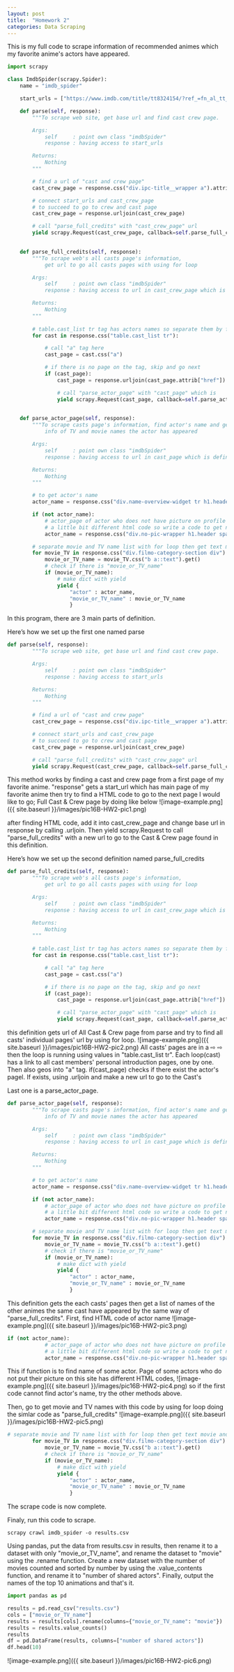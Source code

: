 ```yaml
---
layout: post
title:  "Homework 2"
categories: Data Scraping
---
```


This is my full code to scrape information of recommended animes which my favorite anime's actors have appeared.
```python
import scrapy

class ImdbSpider(scrapy.Spider):
    name = "imdb_spider"

    start_urls = ["https://www.imdb.com/title/tt8324154/?ref_=fn_al_tt_2"]

    def parse(self, response):
        """To scrape web site, get base url and find cast crew page.

        Args:
            self     : point own class "imdbSpider"
            response : having access to start_urls

        Returns:
            Nothing
        """

        # find a url of "cast and crew page"
        cast_crew_page = response.css("div.ipc-title__wrapper a").attrib["href"]

        # connect start_urls and cast_crew_page 
        # to succeed to go to crew and cast page
        cast_crew_page = response.urljoin(cast_crew_page)

        # call "parse_full_credits" with "cast_crew_page" url
        yield scrapy.Request(cast_crew_page, callback=self.parse_full_credits)

    
    def parse_full_credits(self, response):
        """To scrape web's all casts page's information, 
            get url to go all casts pages with using for loop

        Args:
            self     : point own class "imdbSpider"
            response : having access to url in cast_crew_page which is defined in parse

        Returns:
            Nothing
        """
        
        # table.cast_list tr tag has actors names so separate them by for loop
        for cast in response.css("table.cast_list tr"):

            # call "a" tag here
            cast_page = cast.css("a")

            # if there is no page on the tag, skip and go next
            if (cast_page):
                cast_page = response.urljoin(cast_page.attrib["href"])

                # call "parse_actor_page" with "cast_page" which is 
                yield scrapy.Request(cast_page, callback=self.parse_actor_page)

    
    def parse_actor_page(self, response):
        """To scrape casts page's information, find actor's name and get 
            info of TV and movie names the actor has appeared

        Args:
            self     : point own class "imdbSpider"
            response : having access to url in cast_page which is defined in parse_full_credits

        Returns:
            Nothing
        """

        # to get actor's name
        actor_name = response.css("div.name-overview-widget tr h1.header span.itemprop::text").get()

        if (not actor_name):
            # actor_page of actor who does not have picture on profile has 
            # a little bit different html code so write a code to get no-pic actor's name
            actor_name = response.css("div.no-pic-wrapper h1.header span.itemprop::text").get()

        # separate movie and TV name list with for loop then get text movie and TV names
        for movie_TV in response.css("div.filmo-category-section div"):
            movie_or_TV_name = movie_TV.css("b a::text").get()
            # check if there is "movie_or_TV_name"
            if (movie_or_TV_name):
                # make dict with yield
                yield {
                    "actor" : actor_name, 
                    "movie_or_TV_name" : movie_or_TV_name
                    }
```

In this program, there are 3 main parts of definition.

Here’s how we set up the first one named parse
```python
def parse(self, response):
        """To scrape web site, get base url and find cast crew page.

        Args:
            self     : point own class "imdbSpider"
            response : having access to start_urls

        Returns:
            Nothing
        """

        # find a url of "cast and crew page"
        cast_crew_page = response.css("div.ipc-title__wrapper a").attrib["href"]

        # connect start_urls and cast_crew_page 
        # to succeed to go to crew and cast page
        cast_crew_page = response.urljoin(cast_crew_page)

        # call "parse_full_credits" with "cast_crew_page" url
        yield scrapy.Request(cast_crew_page, callback=self.parse_full_credits)
```
This method works by finding a cast and crew page from a first page of my favorite anime.
"response" gets a start_url which has main page of my favorite anime then try to find a HTML code to go to the next page I would like to go; Full Cast & Crew page by doing like below
![image-example.png]({{ site.baseurl }}/images/pic16B-HW2-pic1.png) 

after finding HTML code, add it into cast_crew_page and change base url in response by calling .urljoin. Then yield scrapy.Request to call "parse_full_credits" with a new url to go to the Cast & Crew page found in this definition.

Here’s how we set up the second definition named parse_full_credits
```python
def parse_full_credits(self, response):
        """To scrape web's all casts page's information, 
            get url to go all casts pages with using for loop

        Args:
            self     : point own class "imdbSpider"
            response : having access to url in cast_crew_page which is defined in parse

        Returns:
            Nothing
        """
        
        # table.cast_list tr tag has actors names so separate them by for loop
        for cast in response.css("table.cast_list tr"):

            # call "a" tag here
            cast_page = cast.css("a")

            # if there is no page on the tag, skip and go next
            if (cast_page):
                cast_page = response.urljoin(cast_page.attrib["href"])

                # call "parse_actor_page" with "cast_page" which is 
                yield scrapy.Request(cast_page, callback=self.parse_actor_page)
```
this definition gets url of All Cast & Crew page from parse and try to find all casts' individual pages' url by using for loop. 
![image-example.png]({{ site.baseurl }}/images/pic16B-HW2-pic2.png) 
All casts' pages are in a <table class="cast_list"> ⇨ <tbody> ⇨ <tr> then the loop is running using values in "table.cast_list tr". Each loop(cast) has a link to all cast members' personal introduction pages, one by one. Then also geos into "a" tag. 
if(cast_page) checks if there exist the actor's pagel. If exists, using .urljoin and make a new url to go to the Cast's 


Last one is a parse_actor_page.
```python
def parse_actor_page(self, response):
        """To scrape casts page's information, find actor's name and get 
            info of TV and movie names the actor has appeared

        Args:
            self     : point own class "imdbSpider"
            response : having access to url in cast_page which is defined in parse_full_credits

        Returns:
            Nothing
        """

        # to get actor's name
        actor_name = response.css("div.name-overview-widget tr h1.header span.itemprop::text").get()

        if (not actor_name):
            # actor_page of actor who does not have picture on profile has 
            # a little bit different html code so write a code to get no-pic actor's name
            actor_name = response.css("div.no-pic-wrapper h1.header span.itemprop::text").get()

        # separate movie and TV name list with for loop then get text movie and TV names
        for movie_TV in response.css("div.filmo-category-section div"):
            movie_or_TV_name = movie_TV.css("b a::text").get()
            # check if there is "movie_or_TV_name"
            if (movie_or_TV_name):
                # make dict with yield
                yield {
                    "actor" : actor_name, 
                    "movie_or_TV_name" : movie_or_TV_name
                    }
```
This definition gets the each casts' pages then get a list of names of the other animes the same cast have appeared by the same way of "parse_full_credits". First, find HTML code of actor name
![image-example.png]({{ site.baseurl }}/images/pic16B-HW2-pic3.png)

```python
if (not actor_name):
            # actor_page of actor who does not have picture on profile has 
            # a little bit different html code so write a code to get no-pic actor's name
            actor_name = response.css("div.no-pic-wrapper h1.header span.itemprop::text").get()
```
This if function is to find name of some actor. Page of some actors who do not put their picture on this site has different HTML codes, 
![image-example.png]({{ site.baseurl }}/images/pic16B-HW2-pic4.png)
so if the first code cannot find actor's name, try the other methods above.

Then, go to get movie and TV names with this code by using for loop doing the simlar code as "parse_full_credits"
![image-example.png]({{ site.baseurl }}/images/pic16B-HW2-pic5.png)
```python
# separate movie and TV name list with for loop then get text movie and TV names
        for movie_TV in response.css("div.filmo-category-section div"):
            movie_or_TV_name = movie_TV.css("b a::text").get()
            # check if there is "movie_or_TV_name"
            if (movie_or_TV_name):
                # make dict with yield
                yield {
                    "actor" : actor_name, 
                    "movie_or_TV_name" : movie_or_TV_name
                    }
```

The scrape code is now complete.

Finaly, run this code to scrape.
```
scrapy crawl imdb_spider -o results.csv
```

Using pandas, put the data from results.csv in results, then rename it to a dataset with only "movie_or_TV_name", and rename the dataset to "movie" using the .rename function. Create a new dataset with the number of movies counted and sorted by number by using the .value_contents function, and rename it to "number of shared actors".
Finally, output the names of the top 10 animations and that's it.
```python
import pandas as pd

results = pd.read_csv("results.csv")
cols = ["movie_or_TV_name"]
results = results[cols].rename(columns={"movie_or_TV_name": "movie"})
results = results.value_counts()
results
df = pd.DataFrame(results, columns=["number of shared actors"])
df.head(10)
```
![image-example.png]({{ site.baseurl }}/images/pic16B-HW2-pic6.png)